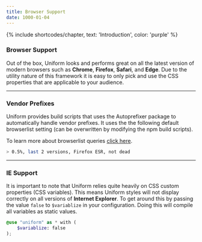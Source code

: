 ```yaml
---
title: Browser Support
date: 1000-01-04
---
```


{% include shortcodes/chapter, text: 'Introduction', color: 'purple' %}

### Browser Support

Out of the box, Uniform looks and performs great on all the latest version of modern browsers such as **Chrome**, **Firefox**, **Safari**, and **Edge**. Due to the utility nature of this framework it is easy to only pick and use the CSS properties that are applicable to your audience.

---

### Vendor Prefixes

Uniform provides build scripts that uses the Autoprefixer package to automatically handle vendor prefixes. It uses the the following default browserlist setting (can be overwritten by modifying the npm build scripts).

To learn more about browserlist queries <a class="hover.underline" href="https://github.com/browserslist/browserslist">click here</a>.

```bash
> 0.5%, last 2 versions, Firefox ESR, not dead
```

---

### IE Support

It is important to note that Uniform relies quite heavily on CSS custom properties (CSS variables). This means Uniform styles will not display correctly on all versions of **Internet Explorer**. To get around this by passing the value `false` to `$variablize` in your configuration. Doing this will compile all variables as static values.

```scss
@use "uniform" as * with (
	$variablize: false
);
```
